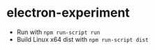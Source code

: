 # electron-experiment

* Run with `npm run-script run`
* Build Linux x64 dist with `npm run-script dist`
